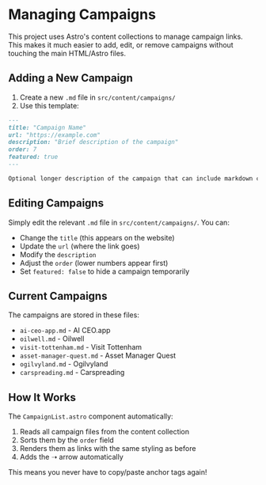 # Managing Campaigns

This project uses Astro's content collections to manage campaign links. This makes it much easier to add, edit, or remove campaigns without touching the main HTML/Astro files.

## Adding a New Campaign

1. Create a new `.md` file in `src/content/campaigns/`
2. Use this template:

```markdown
---
title: "Campaign Name"
url: "https://example.com"
description: "Brief description of the campaign"
order: 7
featured: true
---

Optional longer description of the campaign that can include markdown content.
```

## Editing Campaigns

Simply edit the relevant `.md` file in `src/content/campaigns/`. You can:

- Change the `title` (this appears on the website)
- Update the `url` (where the link goes)
- Modify the `description` 
- Adjust the `order` (lower numbers appear first)
- Set `featured: false` to hide a campaign temporarily

## Current Campaigns

The campaigns are stored in these files:

- `ai-ceo-app.md` - AI CEO.app
- `oilwell.md` - Oilwell
- `visit-tottenham.md` - Visit Tottenham
- `asset-manager-quest.md` - Asset Manager Quest
- `ogilvyland.md` - Ogilvyland
- `carspreading.md` - Carspreading

## How It Works

The `CampaignList.astro` component automatically:

1. Reads all campaign files from the content collection
2. Sorts them by the `order` field
3. Renders them as links with the same styling as before
4. Adds the ➝ arrow automatically

This means you never have to copy/paste anchor tags again!
